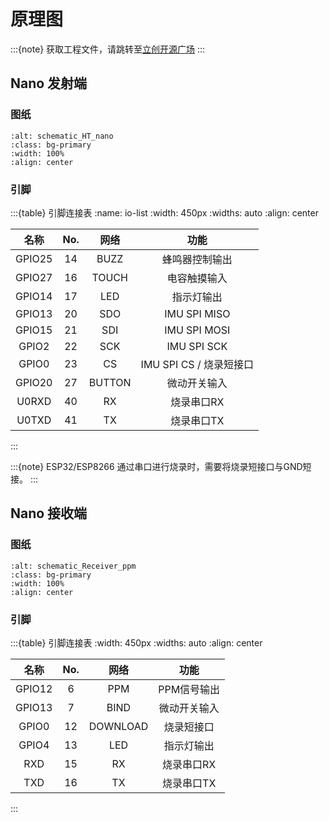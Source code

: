 # 原理图

:::{note}
获取工程文件，请跳转至[立创开源广场](http://oshwhub.com/nineday/headtracker_esp32-nano-wu-xian-tou-zhui)
:::

## Nano 发射端

### 图纸

```{image} ../../_static/schematic_HT_nano.png
:alt: schematic_HT_nano
:class: bg-primary
:width: 100%
:align: center
```

### 引脚


:::{table} 引脚连接表
:name: io-list
:width: 450px
:widths: auto
:align: center

| 名称 | No. | 网络 | 功能 |
| :---: | :---: | :---: | :---: |
| GPIO25 | 14 | BUZZ | 蜂鸣器控制输出 |
| GPIO27 | 16 | TOUCH | 电容触摸输入 |
| GPIO14 | 17 | LED | 指示灯输出 |
| GPIO13 | 20 | SDO | IMU SPI MISO |
| GPIO15 | 21 | SDI | IMU SPI MOSI |
| GPIO2 | 22 | SCK | IMU SPI SCK |
| GPIO0 | 23 | CS | IMU SPI CS / 烧录短接口 |
| GPIO20 | 27 | BUTTON | 微动开关输入 |
| U0RXD | 40 | RX | 烧录串口RX |
| U0TXD | 41 | TX | 烧录串口TX |
:::

:::{note}
ESP32/ESP8266 通过串口进行烧录时，需要将烧录短接口与GND短接。
:::

## Nano 接收端

### 图纸

```{image} ../../_static/schematic_Receiver_ppm.png
:alt: schematic_Receiver_ppm
:class: bg-primary
:width: 100%
:align: center
```

### 引脚

:::{table} 引脚连接表
:width: 450px
:widths: auto
:align: center

| 名称 | No. | 网络 | 功能 |
| :---: | :---: | :---: | :---: |
| GPIO12 | 6 | PPM | PPM信号输出 |
| GPIO13 | 7 | BIND | 微动开关输入 |
| GPIO0 | 12 | DOWNLOAD | 烧录短接口 |
| GPIO4 | 13 | LED | 指示灯输出 |
| RXD | 15 | RX | 烧录串口RX |
| TXD | 16 | TX | 烧录串口TX |
:::
